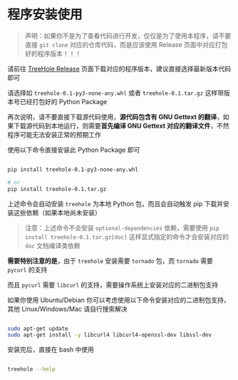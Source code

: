 # 程序安装使用

> 声明：如果你不是为了查看代码进行开发，仅仅是为了使用本程序，请不要直接 `git clone` 对应的仓库代码，而是应该使用 Release 页面中对应打包好的程序版本！！！

请前往 [TreeHole Release](https://github.com/mywaiting/treehole/releases) 页面下载对应的程序版本，建议直接选择最新版本代码即可

请选择如 `treehole-0.1-py3-none-any.whl` 或者 `treehole-0.1.tar.gz` 这样带版本号已经打包好的 Python Package

再次说明，请不要直接下载源代码使用，**源代码包含有 GNU Gettext 的翻译**，如果下载源代码到本地运行，则需要**首先编译 GNU Gettext 对应的翻译文件**，不然程序可能无法安装正常的预期工作

使用以下命令直接安装此 Python Package 即可

```bash

pip install treehole-0.1-py3-none-any.whl

# or 
pip install treehole-0.1.tar.gz

```

上述命令会自动安装 `treehole` 为本地 Python 包，而且会自动触发 pip 下载并安装这些依赖（如果本地尚未安装）

> 注意：上述命令不会安装 `optional-dependencies` 依赖，需要使用 `pip install treehole-0.1.tar.gz[doc]` 这样显式指定的命令才会安装对应的 `doc` 文档编译类依赖

**需要特别注意的是**，由于 `treehole` 安装需要 `tornado` 包，而 `tornado` 需要 `pycurl` 的支持

而且 `pycurl` 需要 `libcurl` 的支持，需要操作系统上安装对应的二进制包支持

如果你使用 Ubuntu/Debian 你可以考虑使用以下命令安装对应的二进制包支持，其他 Linux/Windows/Mac 请自行搜索解决

```bash

sudo apt-get update
sudo apt-get install -y libcurl4 libcurl4-openssl-dev libssl-dev

```

安装完后，直接在 bash 中使用

```bash

treehole --help

```
